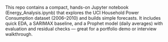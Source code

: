 This repo contains a compact, hands-on Jupyter notebook (Energy_Analysis.ipynb) that explores the UCI Household Power Consumption dataset (2006–2010) and builds simple forecasts. It includes quick EDA, a SARIMAX baseline, and a Prophet model (daily averages) with evaluation and residual checks — great for a portfolio demo or interview walkthrough.
